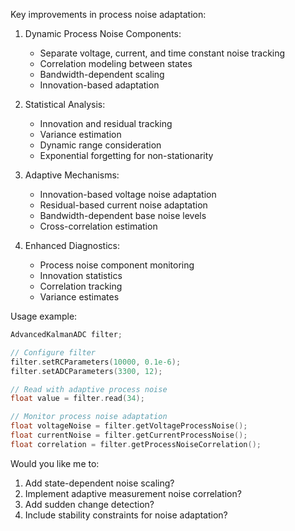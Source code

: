 Key improvements in process noise adaptation:

1. Dynamic Process Noise Components:
   - Separate voltage, current, and time constant noise tracking
   - Correlation modeling between states
   - Bandwidth-dependent scaling
   - Innovation-based adaptation

2. Statistical Analysis:
   - Innovation and residual tracking
   - Variance estimation
   - Dynamic range consideration
   - Exponential forgetting for non-stationarity

3. Adaptive Mechanisms:
   - Innovation-based voltage noise adaptation
   - Residual-based current noise adaptation
   - Bandwidth-dependent base noise levels
   - Cross-correlation estimation

4. Enhanced Diagnostics:
   - Process noise component monitoring
   - Innovation statistics
   - Correlation tracking
   - Variance estimates

Usage example:
```cpp
AdvancedKalmanADC filter;

// Configure filter
filter.setRCParameters(10000, 0.1e-6);
filter.setADCParameters(3300, 12);

// Read with adaptive process noise
float value = filter.read(34);

// Monitor process noise adaptation
float voltageNoise = filter.getVoltageProcessNoise();
float currentNoise = filter.getCurrentProcessNoise();
float correlation = filter.getProcessNoiseCorrelation();
```

Would you like me to:
1. Add state-dependent noise scaling?
2. Implement adaptive measurement noise correlation?
3. Add sudden change detection?
4. Include stability constraints for noise adaptation?
